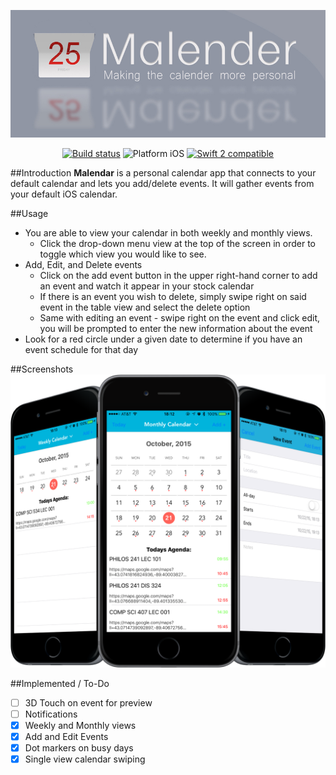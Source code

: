 ![MalendarBanner](Images/Malender_Banner_v1.jpg)

<p align="center">
	<a href="https://travis-ci.org/xmartlabs/Eureka"><img src="https://travis-ci.org/xmartlabs/Eureka.svg?branch=master" alt="Build status" /></a>
	<img src="https://img.shields.io/badge/platform-iOS-blue.svg?style=flat" alt="Platform iOS" />
	<a href="https://developer.apple.com/swift"><img src="https://img.shields.io/badge/swift2-compatible-4BC51D.svg?style=flat" alt="Swift 2 compatible" /></a>
</p>

##Introduction
**Malendar** is a personal calendar app that connects to your default calendar and lets you add/delete events.  It will gather events from your default iOS calendar.

##Usage
* You are able to view your calendar in both weekly and monthly views.
	* Click the drop-down menu view at the top of the screen in order to toggle which view you would like to see.
* Add, Edit, and Delete events
	* Click on the add event button in the upper right-hand corner to add an event and watch it appear in your stock calendar
	* If there is an event you wish to delete, simply swipe right on said event in the table view and select the delete option
	* Same with editing an event - swipe right on the event and click edit, you will be prompted to enter the new information about the event
* Look for a red circle under a given date to determine if you have an event schedule for that day

##Screenshots
![MalendarScreenshot](Images/MalendarStockPhoto.png)

##Implemented / To-Do

- [ ] 3D Touch on event for preview
- [ ] Notifications
- [x] Weekly and Monthly views
- [x] Add and Edit Events
- [x] Dot markers on busy days
- [x] Single view calendar swiping